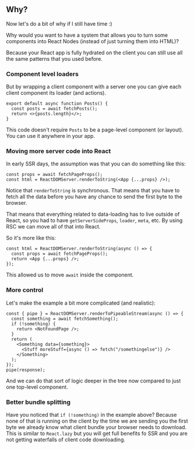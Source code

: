 ## Why?

Now let's do a bit of why if I still have time :)

Why would you want to have a system that allows you to turn some components into React Nodes (instead of just turning them into HTML)?

Because your React app is fully hydrated on the client you can still use all the same patterns that you used before.

### Component level loaders

But by wrapping a client component with a server one you can give each client component its loader (and actions).

```tsx
export default async function Posts() {
  const posts = await fetchPosts();
  return <>{posts.length}</>;
}
```

This code doesn't require `Posts` to be a page-level component (or layout). You can use it anywhere in your app.

<!-- which is a lot of the promise of Relay -->

### Moving more server code into React

In early SSR days, the assumption was that you can do something like this:

```tsx
const props = await fetchPageProps();
const html = ReactDOMServer.renderToString(<App {...props} />);
```

Notice that `renderToString` is synchronous. That means that you have to fetch all the data before you have any chance to send the first byte to the browser.

That means that everything related to data-loading has to live outside of React, so you had to have `getServerSideProps`, `loader`, `meta`, etc. By using RSC we can move all of that into React.

So it's more like this:

```tsx
const html = ReactDOMServer.renderToString(async () => {
  const props = await fetchPageProps();
  return <App {...props} />;
});
```

This allowed us to move `await` inside the component.

### More control

Let's make the example a bit more complicated (and realistic):

```tsx
const { pipe } = ReactDOMServer.renderToPipeableStream(async () => {
  const something = await fetchSomething();
  if (!something) {
    return <NotFoundPage />;
  }
  return (
    <Something data={something}>
      <Stuff moreStuff={async () => fetch("/somethingelse")} />
    </Something>
  );
});
pipe(response);
```

And we can do that sort of logic deeper in the tree now compared to just one top-level component.

### Better bundle splitting

Have you noticed that `if (!something)` in the example above? Because none of that is running on the client by the time we are sending you the first byte we already know what client bundle your browser needs to download. This is similar to `React.lazy` but you will get full benefits fo SSR and you are not getting waterfalls of client code downloading.
